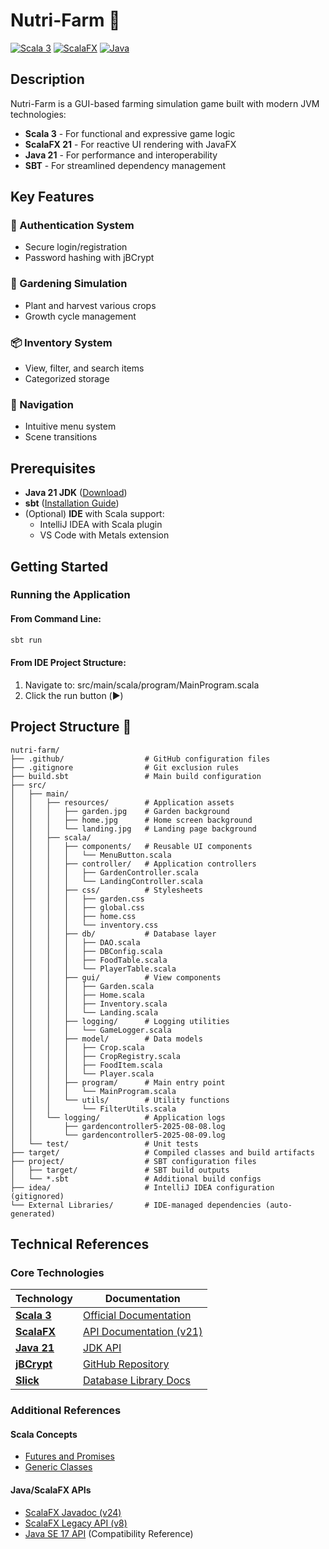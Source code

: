 # Nutri-Farm 🌱

[![Scala 3](https://img.shields.io/badge/Scala-3.x-DE3423)](https://scala-lang.org)
[![ScalaFX](https://img.shields.io/badge/ScalaFX-21.0.0-blue)](https://scalafx.org)
[![Java](https://img.shields.io/badge/Java-21-007396)](https://openjdk.org)

## Description

Nutri-Farm is a GUI-based farming simulation game built with modern JVM technologies:

- **Scala 3** - For functional and expressive game logic
- **ScalaFX 21** - For reactive UI rendering with JavaFX
- **Java 21** - For performance and interoperability
- **SBT** - For streamlined dependency management

## Key Features

### 🌟 Authentication System
- Secure login/registration
- Password hashing with jBCrypt

### 🌱 Gardening Simulation
- Plant and harvest various crops
- Growth cycle management

### 📦 Inventory System
- View, filter, and search items
- Categorized storage

### 🧭 Navigation
- Intuitive menu system
- Scene transitions

## Prerequisites

- **Java 21 JDK** ([Download](https://adoptium.net/))
- **sbt** ([Installation Guide](https://www.scala-sbt.org/1.x/docs/Setup.html))
- (Optional) **IDE** with Scala support:
  - IntelliJ IDEA with Scala plugin
  - VS Code with Metals extension

## Getting Started

### Running the Application

#### From Command Line:
```bash
sbt run
```

#### From IDE Project Structure:
1. Navigate to: src/main/scala/program/MainProgram.scala
2. Click the run button (▶️)

## Project Structure 📁 

```text
nutri-farm/
├── .github/                  # GitHub configuration files
├── .gitignore                # Git exclusion rules
├── build.sbt                 # Main build configuration
├── src/
│   ├── main/
│   │   ├── resources/        # Application assets
│   │   │   ├── garden.jpg    # Garden background
│   │   │   ├── home.jpg      # Home screen background
│   │   │   └── landing.jpg   # Landing page background
│   │   ├── scala/
│   │   │   ├── components/   # Reusable UI components
│   │   │   │   └── MenuButton.scala
│   │   │   ├── controller/   # Application controllers
│   │   │   │   ├── GardenController.scala
│   │   │   │   └── LandingController.scala
│   │   │   ├── css/          # Stylesheets
│   │   │   │   ├── garden.css
│   │   │   │   ├── global.css
│   │   │   │   ├── home.css
│   │   │   │   └── inventory.css
│   │   │   ├── db/           # Database layer
│   │   │   │   ├── DAO.scala
│   │   │   │   ├── DBConfig.scala
│   │   │   │   ├── FoodTable.scala
│   │   │   │   └── PlayerTable.scala
│   │   │   ├── gui/          # View components
│   │   │   │   ├── Garden.scala
│   │   │   │   ├── Home.scala
│   │   │   │   ├── Inventory.scala
│   │   │   │   └── Landing.scala
│   │   │   ├── logging/      # Logging utilities
│   │   │   │   └── GameLogger.scala
│   │   │   ├── model/        # Data models
│   │   │   │   ├── Crop.scala
│   │   │   │   ├── CropRegistry.scala
│   │   │   │   ├── FoodItem.scala
│   │   │   │   └── Player.scala
│   │   │   ├── program/      # Main entry point
│   │   │   │   └── MainProgram.scala
│   │   │   └── utils/        # Utility functions
│   │   │       └── FilterUtils.scala
│   │   └── logging/          # Application logs
│   │       ├── gardencontroller5-2025-08-08.log
│   │       └── gardencontroller5-2025-08-09.log
│   └── test/                 # Unit tests
├── target/                   # Compiled classes and build artifacts
├── project/                  # SBT configuration files
│   ├── target/               # SBT build outputs
│   └── *.sbt                 # Additional build configs
├── idea/                     # IntelliJ IDEA configuration (gitignored)
└── External Libraries/       # IDE-managed dependencies (auto-generated)
```

## Technical References

### Core Technologies

| Technology | Documentation |
|------------|--------------|
| [**Scala 3**](https://scala-lang.org) | [Official Documentation](https://docs.scala-lang.org/scala3/) |
| [**ScalaFX**](https://scalafx.org) | [API Documentation (v21)](https://scalafx.org/api/21.0.0-R32/) |
| [**Java 21**](https://openjdk.org/projects/jdk/21/) | [JDK API](https://docs.oracle.com/en/java/javase/21/docs/api/) |
| [**jBCrypt**](https://github.com/jeremyh/jBCrypt) | [GitHub Repository](https://github.com/jeremyh/jBCrypt) |
| [**Slick**](https://scala-slick.org) | [Database Library Docs](https://scala-slick.org/doc/3.5.0-M1/) |

### Additional References

#### Scala Concepts
- [Futures and Promises](https://docs.scala-lang.org/overviews/core/futures.html)
- [Generic Classes](https://docs.scala-lang.org/tour/generic-classes.html)

#### Java/ScalaFX APIs
- [ScalaFX Javadoc (v24)](https://javadoc.io/doc/org.scalafx/scalafx_3/latest/index.html)
- [ScalaFX Legacy API (v8)](https://scalafx.org/api/8.0/index.html#package)
- [Java SE 17 API](https://docs.oracle.com/en/java/javase/17/docs/api/index.html) (Compatibility Reference)

